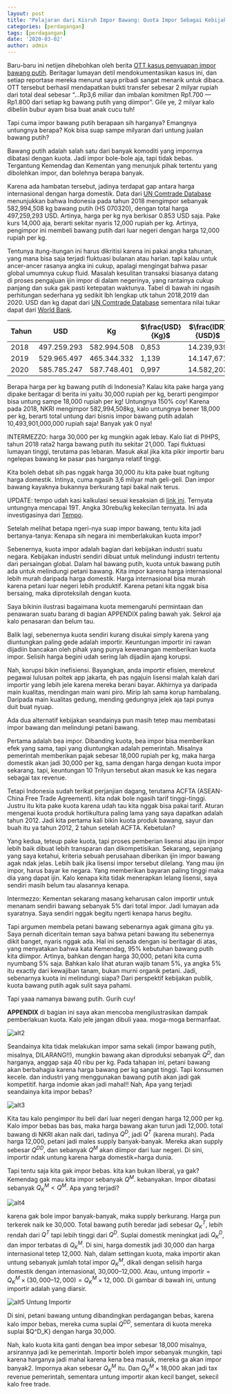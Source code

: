 ```yaml
---
layout: post
title: "Pelajaran dari Kisruh Impor Bawang: Quota Impor Sebagai Kebijakan Proteksi Petani"
categories: [perdagangan]
tags: [perdagangan]
date: '2020-03-02'
author: admin
---
```


Baru-baru ini netijen dihebohkan oleh berita [OTT kasus penyuapan impor bawang putih](https://beritagar.id/artikel-amp/berita/urus-impor-bawang-putih-nyoman-minta-imbalan-rp36-m?__twitter_impression=true). Beritagar lumayan detil mendokumentasikan kasus ini, dan setiap reportase mereka menurut saya pribadi sangat menarik untuk dibaca. OTT tersebut berhasil mendapatkan bukti transfer sebesar 2 milyar rupiah dari total deal sebesar “…Rp3,6 miliar dan imbalan komitmen Rp1.700 — Rp1.800 dari setiap kg bawang putih yang diimpor”. Gile ye, 2 milyar kalo dibeliin bubur ayam bisa buat anak cucu tuh!

Tapi cuma impor bawang putih berapaan sih harganya? Emangnya untungnya berapa? Kok bisa suap sampe milyaran dari untung jualan bawang putih?

Bawang putih adalah salah satu dari banyak komoditi yang impornya dibatasi dengan kuota. Jadi impor bole-bole aja, tapi tidak bebas. Tergantung Kemendag dan Kementan yang menunjuk pihak tertentu yang dibolehkan impor, dan bolehnya berapa banyak.

Karena ada hambatan tersebut, jadinya terdapat gap antara harga internasional dengan harga domestik. Data dari [UN Comtrade Database](https://comtrade.un.org/data/) menunjukkan bahwa Indonesia pada tahun 2018 mengimpor sebanyak 582,994,508 kg bawang putih (HS 070320), dengan total harga 497,259,293 USD. Artinya, harga per kg nya berkisar 0.853 USD saja. Pake kurs 14,000 aja, berarti sekitar nyaris 12,000 rupiah per kg. Artinya, pengimpor ini membeli bawang putih dari luar negeri dengan harga 12,000 rupiah per kg.

Tentunya itung-itungan ini harus dikritisi karena ini pakai angka tahunan, yang mana bisa saja terjadi fluktuasi bulanan atau harian. tapi kalau untuk ancer-ancer rasanya angka ini cukup, apalagi mengingat bahwa pasar global umumnya cukup fluid. Masalah kesulitan transaksi biasanya datang di proses pengajuan ijin impor di dalam negerinya, yang rantainya cukup panjang dan suka gak pasti ketepatan waktunya. Tabel di bawah ini ngasih perhitungan sederhana yg sedikit lbh lengkap utk tahun 2018,2019 dan 2020. USD dan kg dapat dari [UN Comtrade Database]((https://comtrade.un.org/data/)) sementara nilai tukar dapat dari [World Bank](https://data.worldbank.org/indicator/PA.NUS.FCRF?end=2020&locations=ID&start=2015).

| Tahun | USD | Kg | $\frac{USD}{Kg}$ | $\frac{IDR}{USD}$ | $\frac{IDR}{Kg}$ |
| --- | --- | --- | --- | --- | --- |
| 2018 | 497.259.293 | 582.994.508 | 0,853 | 14.239,939 | 12.146,668 |
| 2019 | 529.965.497 | 465.344.332 | 1,139 | 14.147,671 | 16.114,197 |
| 2020 | 585.785.247 | 587.748.401 | 0,997 | 14.582,203 | 14.538,483 |

Berapa harga per kg bawang putih di Indonesia? Kalau kita pake harga yang dipake beritagar di berita ini yaitu 30,000 rupiah per kg, berarti pengimpor bisa untung sampe 18,000 rupiah per kg! Untungnya 150% coy! Karena pada 2018, NKRI mengimpor 582,994,508kg, kalo untungnya bener 18,000 per kg, berarti total untung dari bisnis impor bawang putih adalah 10,493,901,000,000 rupiah saja! Banyak yak 0 nya!

INTERMEZZO: harga 30,000 per kg mungkin agak lebay. Kalo liat di PIHPS, tahun 2018 rata2 harga bawang putih itu sekitar 21,000. Tapi fluktuasi lumayan tinggi, terutama pas lebaran. Masuk akal jika kita pikir importir baru ngelepas bawang ke pasar pas harganya relatif tinggi.

Kita boleh debat sih pas nggak harga 30,000 itu kita pake buat ngitung harga domestik. Intinya, cuma ngasih 3,6 milyar mah geli-geli. Dan impor bawang kayaknya bukannya berkurang tapi bakal naik terus.

UPDATE: tempo udah kasi kalkulasi sesuai kesaksian di [link ini](https://bisnis.tempo.co/read/1094542/mafia-bawang-putih-impor-dari-cina-raup-untung-rp-19-t-per-tahun/full&view=ok). Ternyata untungnya mencapai 19T. Angka 30rebu/kg kekecilan ternyata. Ini ada investigasinya dari [Tempo](https://majalah.tempo.co/read/investigasi/159659/gurita-kuota-impor-bawang).

Setelah melihat betapa ngeri-nya suap impor bawang, tentu kita jadi bertanya-tanya: Kenapa sih negara ini memberlakukan kuota impor?

Sebenernya, kuota impor adalah bagian dari kebijakan industri suatu negara. Kebijakan industri sendiri dibuat untuk melindungi industri tertentu dari persaingan global. Dalam hal bawang putih, kuota untuk bawang putih ada untuk melindungi petani bawang. Kita impor karena harga internasional lebih murah daripada harga domestik. Harga internasional bisa murah karena petani luar negeri lebih produktif. Karena petani kita nggak bisa bersaing, maka diproteksilah dengan kuota.

Saya bikinin ilustrasi bagaimana kuota memengaruhi permintaan dan penawaran suatu barang di bagian APPENDIX paling bawah yak. Sekrol aja kalo penasaran dan belum tau.

Balik lagi, sebenernya kuota sendiri kurang disukai simply karena yang diuntungkan paling gede adalah importir. Keuntungan importir ini rawan dijadiin bancakan oleh pihak yang punya kewenangan memberikan kuota impor. Selisih harga begini udah sering lah dijadiin ajang korupsi.

Nah, korupsi bikin inefisiensi. Bayangkan, anda importir efisien, merekrut pegawai lulusan poltek app jakarta, eh pas ngajuin lisensi malah kalah dari importir yang lebih jele karena mereka berani bayar. Akhirnya ya daripada main kualitas, mendingan main wani piro. Mirip lah sama korup hambalang. Daripada main kualitas gedung, mending gedungnya jelek aja tapi punya duit buat nyuap.

Ada dua alternatif kebijakan seandainya pun masih tetep mau membatasi impor bawang dan melindungi petani bawang.

Pertama adalah bea impor. Dibanding kuota, bea impor bisa memberikan efek yang sama, tapi yang diuntungkan adalah pemerintah. Misalnya pemerintah memberikan pajak sebesar 18,000 rupiah per kg, maka harga domestik akan jadi 30,000 per kg, sama dengan harga dengan kuota impor sekarang. tapi, keuntungan 10 Trilyun tersebut akan masuk ke kas negara sebagai tax revenue.

Tetapi Indonesia sudah terikat perjanjian dagang, terutama ACFTA (ASEAN-China Free Trade Agreement). kita ndak bole ngasih tarif tinggi-tinggi. Justru itu kita pake kuota karena udah tau kita nggak bisa pakai tarif. Aturan mengenai kuota produk hortikultura paling lama yang saya dapatkan adalah tahun 2012. Jadi kita pertama kali bikin kuota produk bawang, sayur dan buah itu ya tahun 2012, 2 tahun setelah ACFTA. Kebetulan?

Yang kedua, teteup pake kuota, tapi proses pemberian lisensi atau ijin impor lebih baik dibuat lebih transparan dan dikompetisikan. Sekarang, sepanjang yang saya ketahui, kriteria sebuah perusahaan diberikan ijin impor bawang agak ndak jelas. Lebih baik jika lisensi impor tersebut dilelang. Yang mau ijin impor, harus bayar ke negara. Yang memberikan bayaran paling tinggi maka dia yang dapat ijin. Kalo kenapa kita tidak menerapkan lelang lisensi, saya sendiri masih belum tau alasannya kenapa.

Intermezzo: Kementan sekarang masang keharusan calon importir untuk menanam sendiri bawang sebanyak 5% dari total impor. Jadi lumayan ada syaratnya. Saya sendiri nggak begitu ngerti kenapa harus begitu.

Tapi argumen membela petani bawang sebenarnya agak gimana gitu ya. Saya pernah diceritain teman saya bahwa petani bawang itu sebenernya dikit banget, nyaris nggak ada. Hal ini senada dengan isi beritagar di atas, yang menyatakan bahwa kata Kemendag, 95% kebutuhan bawang putih kita diimpor. Artinya, bahkan dengan harga 30,000, petani kita cuma nyumbang 5% saja. Bahkan kalo lihat aturan wajib tanam 5%, ya angka 5% itu exactly dari kewajiban tanam, bukan murni organik petani. Jadi, sebenarnya kuota ini melindungi siapa? Dari perspektif kebijakan publik, kuota bawang putih agak sulit saya pahami.

Tapi yaaa namanya bawang putih. Gurih cuy!

**APPENDIX**
di bagian ini saya akan mencoba mengilustrasikan dampak pemberlakuan kuota. Kalo jele jangan dibuli yaaa. moga-moga bermanfaat.

![alt2](bawang2.jpg "Pasar domestik bawang tanpa impor")

Seandainya kita tidak melakukan impor sama sekali (impor bawang putih, misalnya, DILARANG!!), mungkin bawang akan diproduksi sebanyak $Q^D$, dan harganya, anggap saja 40 ribu per kg. Pada tahapan ini, petani bawang akan berbahagia karena harga bawang per kg sangat tinggi. Tapi konsumen kecele. dan industri yang menggunakan bawang putih akan jadi gak kompetitif. harga indomie akan jadi mahal!!
Nah, Apa yang terjadi seandainya kita impor bebas?

![alt3](bawang3.jpg "impor sebebas-bebasnya tanpa hambatan kuota")

Kita tau kalo pengimpor itu beli dari luar negeri dengan harga 12,000 per kg. Kalo impor bebas bas bas, maka harga bawang akan turun jadi 12,000. total bawang di NKRI akan naik dari, tadinya $Q^D$, jadi $Q^T$ (karena murah). Pada harga 12,000, petani jadi males supply banyak-banyak. Mereka akan supply sebesar $Q^{DD}$, dan sebanyak $Q^M$ akan diimpor dari luar negeri. Di sini, importir ndak untung karena harga domestik=harga dunia.

Tapi tentu saja kita gak impor bebas. kita kan bukan liberal, ya gak? Kemendag gak mau kita impor sebanyak $Q^M$. kebanyakan. Impor dibatasi sebanyak $Q^{M}_K<Q^M$. Apa yang terjadi?

![alt4](bawang4.jpg "pembatasan impor dengan kuota")

karena gak bole impor banyak-banyak, maka supply berkurang. Harga pun terkerek naik ke 30,000. Total bawang putih beredar jadi sebesar $Q^T_K$, lebih rendah dari $Q^T$ tapi lebih tinggi dari $Q^D$. Suplai domestik meningkat jadi $Q^D_K$, dan impor terbatas di $Q^M_K$. Di sini, harga domestik jadi 30,000 dan harga internasional tetep 12,000.
Nah, dalam settingan kuota, maka importir akan untung sebanyak jumlah total impor $Q^M_K$, dikali dengan selisih harga domestik dengan internasional, 30,000–12,000. Atau, untung importir$=Q^M_K\times(30,000–12,000)=Q^M_K\times12,000$. Di gambar di bawah ini, untung importir adalah yang diarsir.

![alt5](bawang5.jpg "untung buat importir")
Untung Importir

Di sini, petani bawang untung dibandingkan perdagangan bebas, karena kalo impor bebas, mereka cuma suplai $Q^{DD}$, sementara di kuota mereka suplai $Q^D_K} dengan harga 30,000.

Nah, kalo kuota kita ganti dengan bea impor sebesar 18,000 misalnya, arsirannya jadi ke pemerintah. Importir boleh impor sebanyak mungkin, tapi karena harganya jadi mahal karena kena bea masuk, mereka ga akan impor banyak2. Impornya akan sebesar $Q^M_K$ itu. Dan $Q^M_K\times\text{18,000}$ akan jadi tax revenue pemerintah, sementara untung importir akan kecil banget, sekecil kalo free trade.
